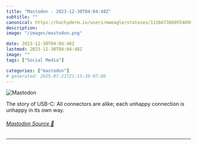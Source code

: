 ```yaml
---
title: "Mastodon - 2023-12-30T04:04:48Z"
subtitle: ""
canonical: https://hachyderm.io/users/mweagle/statuses/111667386055489071
description:
image: "/images/mastodon.png"

date: 2023-12-30T04:04:48Z
lastmod: 2023-12-30T04:04:48Z
image: ""
tags: ["Social Media"]

categories: ["mastodon"]
# generated: 2025-07-21T21:15:38-07:00
---
```

![Mastodon](/images/mastodon.png)

<p>The story of USB-C: All connectors are alike; each unhappy connection is unhappy in its own way.</p>


###### [Mastodon Source 🐘](https://hachyderm.io/@mweagle/111667386055489071)

___
